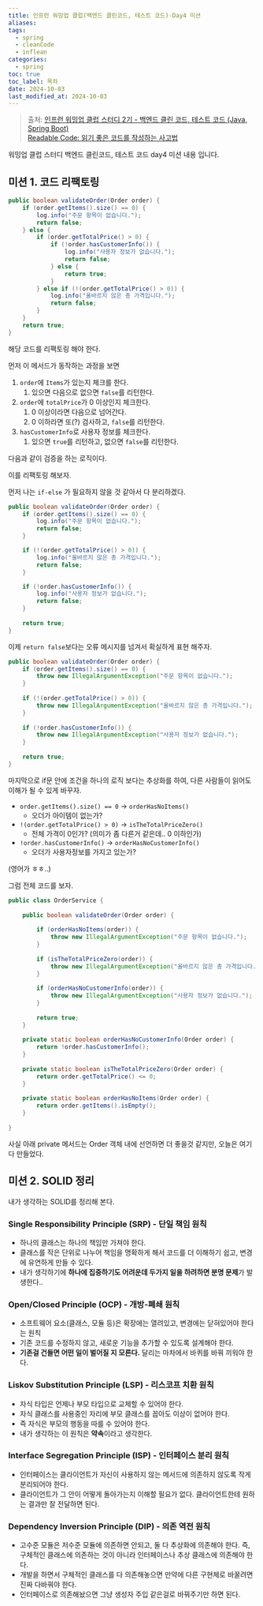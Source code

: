 ```yaml
---
title: 인프런 워밍업 클럽(백엔드 클린코드, 테스트 코드)-Day4 미션
aliases: 
tags:
  - spring
  - cleanCode
  - inflean
categories:
  - spring
toc: true
toc_label: 목차
date: 2024-10-03
last_modified_at: 2024-10-03
---
```

> 출처: [인프런 워밍업 클럽 스터디 2기 - 백엔드 클린 코드, 테스트 코드 (Java, Spring Boot)](https://www.inflearn.com/course/offline/warmup-club-2-be-wb)<br>[Readable Code: 읽기 좋은 코드를 작성하는 사고법](https://www.inflearn.com/course/readable-code-%EC%9D%BD%EA%B8%B0%EC%A2%8B%EC%9D%80%EC%BD%94%EB%93%9C-%EC%9E%91%EC%84%B1%EC%82%AC%EA%B3%A0%EB%B2%95)


워밍업 클럽 스터디 백엔드 클린코드, 테스트 코드 day4 미션 내용 입니다.

## 미션 1. 코드 리팩토링


```java
public boolean validateOrder(Order order) {  
    if (order.getItems().size() == 0) {  
        log.info("주문 항목이 없습니다.");  
        return false;  
    } else {  
        if (order.getTotalPrice() > 0) {  
            if (!order.hasCustomerInfo()) {  
                log.info("사용자 정보가 없습니다.");  
                return false;  
            } else {  
                return true;  
            }  
        } else if (!(order.getTotalPrice() > 0)) {  
            log.info("올바르지 않은 총 가격입니다.");  
            return false;  
        }  
    }  
    return true;  
}
```

해당 코드를 리팩토링 해야 한다.

먼저 이 메서드가 동작하는 과정을 보면 
1. `order`에 `Items`가 있는지 체크를 한다.
	1. 있으면 다음으로 없으면 `false`를 리턴한다.
2. `order`에 `totalPrice`가 0 이상인지 체크한다.
	1. 0 이상이라면 다음으로 넘어간다.
	2. 0 이하라면 또(?) 검사하고, `false`를 리턴한다.
3. `hasCustomerInfo`로 사용자 정보를 체크한다.
	1. 있으면 `true`를 리턴하고, 없으면 `false`를 리턴한다.

다음과 같이 검증을 하는 로직이다.

이를 리팩토링 해보자.

먼저 나는 `if-else` 가 필요하지 않을 것 같아서 다 분리하겠다.

```java
public boolean validateOrder(Order order) {  
    if (order.getItems().size() == 0) {  
        log.info("주문 항목이 없습니다.");  
        return false;  
    }   

	if (!(order.getTotalPrice() > 0)) {
		log.info("올바르지 않은 총 가격입니다.");
		return false;
	}

	if (!order.hasCustomerInfo()) {  
		log.info("사용자 정보가 없습니다.");  
		return false;  
	}   
    
    return true;  
}
```


이제 `return false`보다는 오류 메시지를 넘겨서 확실하게 표현 해주자.

```java
public boolean validateOrder(Order order) {  
    if (order.getItems().size() == 0) {  
        throw new IllegalArgumentException("주문 항목이 없습니다.");  
    }  
  
    if (!(order.getTotalPrice() > 0)) {  
        throw new IllegalArgumentException("올바르지 않은 총 가격입니다.");  
    }  
  
    if (!order.hasCustomerInfo()) {  
        throw new IllegalArgumentException("사용자 정보가 없습니다.");  
    }  
  
    return true;  
}
```

마지막으로 if문 안에 조건을 하나의 로직 보다는 추상화를 하여, 다른 사람들이 읽어도 이해가 될 수 있게 바꾸자.

- `order.getItems().size() == 0`  -> `orderHasNoItems()`
	- 오더가 아이템이 없는가?
- `!(order.getTotalPrice() > 0)` -> `isTheTotalPriceZero()`
	- 전체 가격이 0인가? (의미가 좀 다른거 같은데.. 0 이하인가)
- `!order.hasCustomerInfo()` -> `orderHasNoCustomerInfo()`
	- 오더가 사용자정보를 가지고 있는가?

(영어가 ㅎㅎ..)

그럼 전체 코드를 보자.

```java
public class OrderService {  
  
    public boolean validateOrder(Order order) {  
  
        if (orderHasNoItems(order)) {  
            throw new IllegalArgumentException("주문 항목이 없습니다.");  
        }  
  
        if (isTheTotalPriceZero(order)) {  
            throw new IllegalArgumentException("올바르지 않은 총 가격입니다.");  
        }  
  
        if (orderHasNoCustomerInfo(order)) {  
            throw new IllegalArgumentException("사용자 정보가 없습니다.");  
        }  
  
        return true;  
    }  
  
    private static boolean orderHasNoCustomerInfo(Order order) {  
        return !order.hasCustomerInfo();  
    }  
  
    private static boolean isTheTotalPriceZero(Order order) {  
        return order.getTotalPrice() <= 0;  
    }  
  
    private static boolean orderHasNoItems(Order order) {  
        return order.getItems().isEmpty();  
    }  
      
}
```


사실 아래 private 메서드는 Order 객체 내에 선언하면 더 좋을것 같지만, 오늘은 여기다 만들었다.

## 미션 2. SOLID 정리

내가 생각하는 SOLID를 정리해 본다.

### Single Responsibility Principle (SRP) - 단일 책임 원칙

- 하나의 클래스는 하나의 책임만 가져야 한다.
- 클래스를 작은 단위로 나누어 책임을 명확하게 해서 코드를 더 이해하기 쉽고, 변경에 유연하게 만들 수 있다.
- 내가 생각하기에 **하나에 집중하기도 어려운데 두가지 일을 하려하면 분명 문제**가 발생한다..

### Open/Closed Principle (OCP) - 개방-폐쇄 원칙

- 소프트웨어 요소(클래스, 모듈 등)은 확장에는 열려있고, 변경에는 닫혀있어야 한다는 원칙
- 기존 코드를 수정하지 않고, 새로운 기능을 추가할 수 있도록 설계해야 한다.
- **기존걸 건들면 어떤 일이 벌어질 지 모른다.** 달리는 마차에서 바퀴를 바꿔 끼워야 한다.

### Liskov Substitution Principle (LSP) - 리스코프 치환 원칙

- 자식 타입은 언제나 부모 타입으로 교체할 수 있어야 한다. 
- 자식 클래스를 사용중인 자리에 부모 클래스를 꼽아도 이상이 없어야 한다.
- 즉 자식은 부모의 행동을 따를 수 있어야 한다.
- 내가 생각하는 이 원칙은 **약속**이라고 생각한다.

### Interface Segregation Principle (ISP) - 인터페이스 분리 원칙

- 인터페이스는 클라이언트가 자신이 사용하지 않는 메서드에 의존하지 않도록 작게 분리되어야 한다.
- 클라이언트가 그 안이 어떻게 돌아가는지 이해할 필요가 없다. 클라이언트한테 원하는 결과만 잘 전달하면 된다.

### Dependency Inversion Principle (DIP) - 의존 역전 원칙

- 고수준 모듈은 저수준 모듈에 의존하면 안되고, 둘 다 추상화에 의존해야 한다. 즉, 구체적인 클래스에 의존하는 것이 아니라 인터페이스나 추상 클래스에 의존해야 한다.
- 개발을 하면서 구체적인 클래스를 다 의존해놓으면 만약에 다른 구현체로 바꿀려면 진짜 다바꿔야 한다.
- 인터페이스로 의존해놨으면 그냥 생성자 주입 같은걸로 바꿔주기만 하면 된다.
